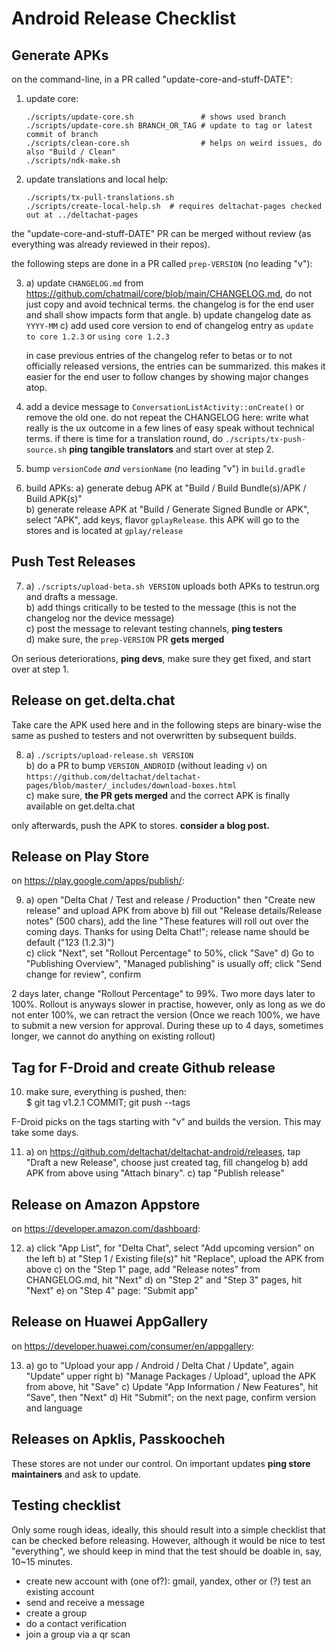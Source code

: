 # Android Release Checklist


## Generate APKs

on the command-line, in a PR called "update-core-and-stuff-DATE":

1. update core:
   ```
   ./scripts/update-core.sh               # shows used branch
   ./scripts/update-core.sh BRANCH_OR_TAG # update to tag or latest commit of branch
   ./scripts/clean-core.sh                # helps on weird issues, do also "Build / Clean"
   ./scripts/ndk-make.sh
   ```

2. update translations and local help:
   ```
   ./scripts/tx-pull-translations.sh
   ./scripts/create-local-help.sh  # requires deltachat-pages checked out at ../deltachat-pages
   ```

the "update-core-and-stuff-DATE" PR can be merged without review
(as everything was already reviewed in their repos).

the following steps are done in a PR called `prep-VERSION` (no leading "v"):

3. a) update `CHANGELOG.md`
      from <https://github.com/chatmail/core/blob/main/CHANGELOG.md>,
      do not just copy and avoid technical terms.
      the changelog is for the end user and shall show impacts form that angle.
   b) update changelog date as `YYYY-MM`
   c) add used core version to end of changelog entry
      as `update to core 1.2.3` or `using core 1.2.3`

   in case previous entries of the changelog refer to betas or to not officially released versions,
   the entries can be summarized.
   this makes it easier for the end user to follow changes by showing major changes atop.

4. add a device message to `ConversationListActivity::onCreate()` or remove the old one.
   do not repeat the CHANGELOG here: write what really is the ux outcome
   in a few lines of easy speak without technical terms.
   if there is time for a translation round, do `./scripts/tx-push-source.sh`
   **ping tangible translators** and start over at step 2.

5. bump `versionCode` _and_ `versionName` (no leading "v") in `build.gradle`

6. build APKs:
   a) generate debug APK at "Build / Build Bundle(s)/APK / Build APK(s)"  
   b) generate release APK at "Build / Generate Signed Bundle or APK",
      select "APK", add keys, flavor `gplayRelease`.
      this APK will go to the stores and is located at `gplay/release`


## Push Test Releases

7. a) `./scripts/upload-beta.sh VERSION` uploads both APKs to testrun.org and drafts a message.  
   b) add things critically to be tested to the message (this is not the changelog nor the device message)  
   c) post the message to relevant testing channels, **ping testers**  
   d) make sure, the `prep-VERSION` PR **gets merged**

On serious deteriorations, **ping devs**, make sure they get fixed, and start over at step 1.


## Release on get.delta.chat

Take care the APK used here and in the following steps
are binary-wise the same as pushed to testers and not overwritten by subsequent builds.

8. a) `./scripts/upload-release.sh VERSION`  
   b) do a PR to bump `VERSION_ANDROID` (without leading `v`) on
      `https://github.com/deltachat/deltachat-pages/blob/master/_includes/download-boxes.html`  
   c) make sure, **the PR gets merged**
      and the correct APK is finally available on get.delta.chat

only afterwards, push the APK to stores. **consider a blog post.**


## Release on Play Store

on <https://play.google.com/apps/publish/>:

9. a) open "Delta Chat / Test and release / Production"
      then "Create new release" and upload APK from above
   b) fill out "Release details/Release notes" (500 chars), add the line
      "These features will roll out over the coming days. Thanks for using Delta Chat!";
      release name should be default ("123 (1.2.3)")  
   c) click "Next", set "Rollout Percentage" to 50%, click "Save"
   d) Go to "Publishing Overview", "Managed publishing" is usually off;
      click "Send change for review", confirm

2 days later, change "Rollout Percentage" to 99%. Two more days later to 100%.
Rollout is anyways slower in practise, however,
only as long as we do not enter 100%, we can retract the version
(Once we reach 100%, we have to submit a new version for approval.
During these up to 4 days, sometimes longer, we cannot do anything on existing rollout)


## Tag for F-Droid and create Github release

10. make sure, everything is pushed, then:  
    $ git tag v1.2.1 COMMIT; git push --tags
    
F-Droid picks on the tags starting with "v" and builds the version.
This may take some days.

11. a) on <https://github.com/deltachat/deltachat-android/releases>,
       tap "Draft a new Release", choose just created tag, fill changelog
	b) add APK from above using "Attach binary".
	c) tap "Publish release"


## Release on Amazon Appstore

on <https://developer.amazon.com/dashboard>:

12. a) click "App List", for "Delta Chat", select "Add upcoming version" on the left
    b) at "Step 1 / Existing file(s)" hit "Replace", upload the APK from above
    c) on the "Step 1" page, add "Release notes" from CHANGELOG.md, hit "Next"
    d) on "Step 2" and "Step 3" pages, hit "Next"
    e) on "Step 4" page: "Submit app"


## Release on Huawei AppGallery

on <https://developer.huawei.com/consumer/en/appgallery>:

13. a) go to "Upload your app / Android / Delta Chat / Update", again "Update" upper right
    b) "Manage Packages / Upload", upload the APK from above, hit "Save"
    c) Update "App Information / New Features", hit "Save", then "Next"
    d) Hit "Submit"; on the next page, confirm version and language


## Releases on Apklis, Passkoocheh

These stores are not under our control.
On important updates **ping store maintainers** and ask to update.


## Testing checklist

Only some rough ideas, ideally, this should result into a simple checklist
that can be checked before releasing.
However, although it would be nice to test "everything", we should keep in mind
that the test should be doable in, say, 10~15 minutes.
- create new account with (one of?): gmail, yandex, other
  or (?) test an existing account
- send and receive a message
- create a group
- do a contact verification
- join a group via a qr scan

